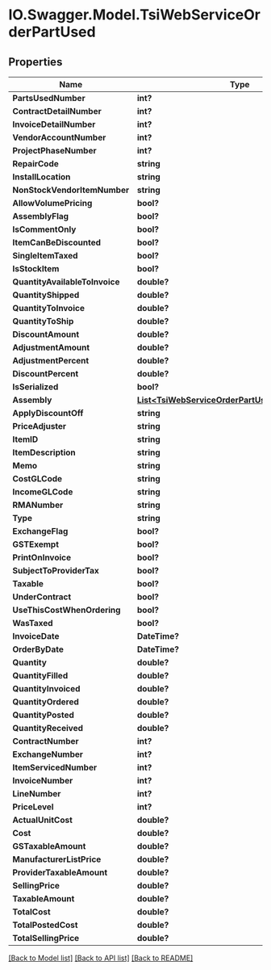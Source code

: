 # IO.Swagger.Model.TsiWebServiceOrderPartUsed
## Properties

Name | Type | Description | Notes
------------ | ------------- | ------------- | -------------
**PartsUsedNumber** | **int?** |  | [optional] 
**ContractDetailNumber** | **int?** |  | [optional] 
**InvoiceDetailNumber** | **int?** |  | [optional] 
**VendorAccountNumber** | **int?** |  | [optional] 
**ProjectPhaseNumber** | **int?** |  | [optional] 
**RepairCode** | **string** |  | [optional] 
**InstallLocation** | **string** |  | [optional] 
**NonStockVendorItemNumber** | **string** |  | [optional] 
**AllowVolumePricing** | **bool?** |  | [optional] 
**AssemblyFlag** | **bool?** |  | [optional] 
**IsCommentOnly** | **bool?** |  | [optional] 
**ItemCanBeDiscounted** | **bool?** |  | [optional] 
**SingleItemTaxed** | **bool?** |  | [optional] 
**IsStockItem** | **bool?** |  | [optional] 
**QuantityAvailableToInvoice** | **double?** |  | [optional] 
**QuantityShipped** | **double?** |  | [optional] 
**QuantityToInvoice** | **double?** |  | [optional] 
**QuantityToShip** | **double?** |  | [optional] 
**DiscountAmount** | **double?** |  | [optional] 
**AdjustmentAmount** | **double?** |  | [optional] 
**AdjustmentPercent** | **double?** |  | [optional] 
**DiscountPercent** | **double?** |  | [optional] 
**IsSerialized** | **bool?** |  | [optional] 
**Assembly** | [**List&lt;TsiWebServiceOrderPartUsedAssemblyDetail&gt;**](TsiWebServiceOrderPartUsedAssemblyDetail.md) |  | [optional] 
**ApplyDiscountOff** | **string** |  | [optional] 
**PriceAdjuster** | **string** |  | [optional] 
**ItemID** | **string** |  | [optional] 
**ItemDescription** | **string** |  | [optional] 
**Memo** | **string** |  | [optional] 
**CostGLCode** | **string** |  | [optional] 
**IncomeGLCode** | **string** |  | [optional] 
**RMANumber** | **string** |  | [optional] 
**Type** | **string** |  | [optional] 
**ExchangeFlag** | **bool?** |  | [optional] 
**GSTExempt** | **bool?** |  | [optional] 
**PrintOnInvoice** | **bool?** |  | [optional] 
**SubjectToProviderTax** | **bool?** |  | [optional] 
**Taxable** | **bool?** |  | [optional] 
**UnderContract** | **bool?** |  | [optional] 
**UseThisCostWhenOrdering** | **bool?** |  | [optional] 
**WasTaxed** | **bool?** |  | [optional] 
**InvoiceDate** | **DateTime?** |  | [optional] 
**OrderByDate** | **DateTime?** |  | [optional] 
**Quantity** | **double?** |  | [optional] 
**QuantityFilled** | **double?** |  | [optional] 
**QuantityInvoiced** | **double?** |  | [optional] 
**QuantityOrdered** | **double?** |  | [optional] 
**QuantityPosted** | **double?** |  | [optional] 
**QuantityReceived** | **double?** |  | [optional] 
**ContractNumber** | **int?** |  | [optional] 
**ExchangeNumber** | **int?** |  | [optional] 
**ItemServicedNumber** | **int?** |  | [optional] 
**InvoiceNumber** | **int?** |  | [optional] 
**LineNumber** | **int?** |  | [optional] 
**PriceLevel** | **int?** |  | [optional] 
**ActualUnitCost** | **double?** |  | [optional] 
**Cost** | **double?** |  | [optional] 
**GSTaxableAmount** | **double?** |  | [optional] 
**ManufacturerListPrice** | **double?** |  | [optional] 
**ProviderTaxableAmount** | **double?** |  | [optional] 
**SellingPrice** | **double?** |  | [optional] 
**TaxableAmount** | **double?** |  | [optional] 
**TotalCost** | **double?** |  | [optional] 
**TotalPostedCost** | **double?** |  | [optional] 
**TotalSellingPrice** | **double?** |  | [optional] 

[[Back to Model list]](../README.md#documentation-for-models) [[Back to API list]](../README.md#documentation-for-api-endpoints) [[Back to README]](../README.md)

